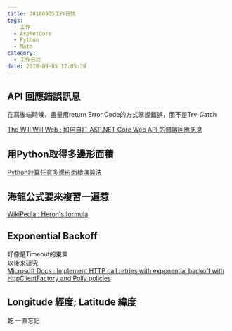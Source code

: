 ```yaml
---
title: 20180905工作日誌
tags:
  - 工作
  - AspNetCore
  - Python
  - Math
category:
  - 工作日誌
date: 2018-09-05 12:05:39
---
```

## API 回應錯誤訊息 ##

在寫後端時候，盡量用return Error Code的方式掌握錯誤，而不是Try-Catch  

[The Will Will Web : 如何自訂 ASP.NET Core Web API 的錯誤回應訊息](https://blog.miniasp.com/post/2018/09/04/Custom-ASPNET-Core-Web-API-Error-Response-Message.aspx)

## 用Python取得多邊形面積 ##

[Python計算任意多邊形面積演算法](https://codertw.com/%E7%A8%8B%E5%BC%8F%E8%AA%9E%E8%A8%80/562617/)

## 海龍公式要來複習一遍惹 ##

[WikiPedia : Heron's formula](https://en.wikipedia.org/wiki/Heron%27s_formula)

## Exponential Backoff ##

好像是Timeout的東東  
以後來研究  
[Microsoft Docs : Implement HTTP call retries with exponential backoff with HttpClientFactory and Polly policies](https://docs.microsoft.com/en-us/dotnet/standard/microservices-architecture/implement-resilient-applications/implement-http-call-retries-exponential-backoff-polly)

## Longitude 經度; Latitude 緯度 ##

乾 一直忘記